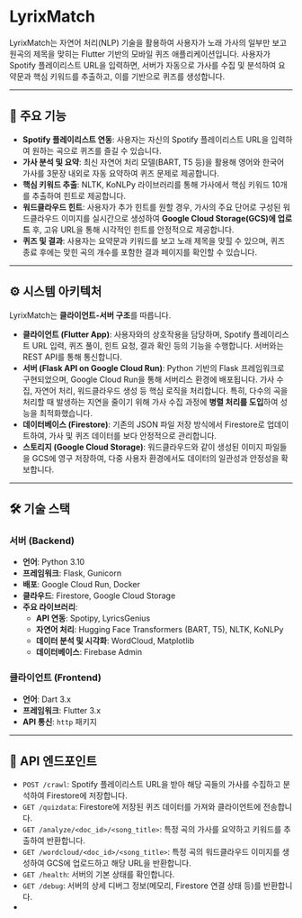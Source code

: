 # LyrixMatch

LyrixMatch는 자연어 처리(NLP) 기술을 활용하여 사용자가 노래 가사의 일부만 보고 원곡의 제목을 맞히는 Flutter 기반의 모바일 퀴즈 애플리케이션입니다. 사용자가 Spotify 플레이리스트 URL을 입력하면, 서버가 자동으로 가사를 수집 및 분석하여 요약문과 핵심 키워드를 추출하고, 이를 기반으로 퀴즈를 생성합니다.

---

## 🚀 주요 기능

* **Spotify 플레이리스트 연동**: 사용자는 자신의 Spotify 플레이리스트 URL을 입력하여 원하는 곡으로 퀴즈를 즐길 수 있습니다.
* **가사 분석 및 요약**: 최신 자연어 처리 모델(BART, T5 등)을 활용해 영어와 한국어 가사를 3문장 내외로 자동 요약하여 퀴즈 문제로 제공합니다.
* **핵심 키워드 추출**: NLTK, KoNLPy 라이브러리를 통해 가사에서 핵심 키워드 10개를 추출하여 힌트로 제공합니다.
* **워드클라우드 힌트**: 사용자가 추가 힌트를 원할 경우, 가사의 주요 단어로 구성된 워드클라우드 이미지를 실시간으로 생성하여 **Google Cloud Storage(GCS)에 업로드** 후, 고유 URL을 통해 시각적인 힌트를 안정적으로 제공합니다.
* **퀴즈 및 결과**: 사용자는 요약문과 키워드를 보고 노래 제목을 맞힐 수 있으며, 퀴즈 종료 후에는 맞힌 곡의 개수를 포함한 결과 페이지를 확인할 수 있습니다.

---

## ⚙️ 시스템 아키텍처

LyrixMatch는 **클라이언트-서버 구조**를 따릅니다.

* **클라이언트 (Flutter App)**: 사용자와의 상호작용을 담당하며, Spotify 플레이리스트 URL 입력, 퀴즈 풀이, 힌트 요청, 결과 확인 등의 기능을 수행합니다. 서버와는 REST API를 통해 통신합니다.
* **서버 (Flask API on Google Cloud Run)**: Python 기반의 Flask 프레임워크로 구현되었으며, Google Cloud Run을 통해 서버리스 환경에 배포됩니다. 가사 수집, 자연어 처리, 워드클라우드 생성 등 핵심 로직을 처리합니다. 특히, 다수의 곡을 처리할 때 발생하는 지연을 줄이기 위해 가사 수집 과정에 **병렬 처리를 도입**하여 성능을 최적화했습니다.
* **데이터베이스 (Firestore)**: 기존의 JSON 파일 저장 방식에서 Firestore로 업데이트하여, 가사 및 퀴즈 데이터를 보다 안정적으로 관리합니다.
* **스토리지 (Google Cloud Storage)**: 워드클라우드와 같이 생성된 이미지 파일들을 GCS에 영구 저장하여, 다중 사용자 환경에서도 데이터의 일관성과 안정성을 확보합니다.

---

## 🛠️ 기술 스택

### **서버 (Backend)**

* **언어**: Python 3.10
* **프레임워크**: Flask, Gunicorn
* **배포**: Google Cloud Run, Docker
* **클라우드**: Firestore, Google Cloud Storage
* **주요 라이브러리**:
    * **API 연동**: Spotipy, LyricsGenius
    * **자연어 처리**: Hugging Face Transformers (BART, T5), NLTK, KoNLPy
    * **데이터 분석 및 시각화**: WordCloud, Matplotlib
    * **데이터베이스**: Firebase Admin

### **클라이언트 (Frontend)**

* **언어**: Dart 3.x
* **프레임워크**: Flutter 3.x
* **API 통신**: `http` 패키지

---

## 📖 API 엔드포인트

-   `POST /crawl`: Spotify 플레이리스트 URL을 받아 해당 곡들의 가사를 수집하고 분석하여 Firestore에 저장합니다.
-   `GET /quizdata`: Firestore에 저장된 퀴즈 데이터를 가져와 클라이언트에 전송합니다.
-   `GET /analyze/<doc_id>/<song_title>`: 특정 곡의 가사를 요약하고 키워드를 추출하여 반환합니다.
-   `GET /wordcloud/<doc_id>/<song_title>`: 특정 곡의 워드클라우드 이미지를 생성하여 GCS에 업로드하고 해당 URL을 반환합니다.
-   `GET /health`: 서버의 기본 상태를 확인합니다.
-   `GET /debug`: 서버의 상세 디버그 정보(메모리, Firestore 연결 상태 등)를 반환합니다.
-   
